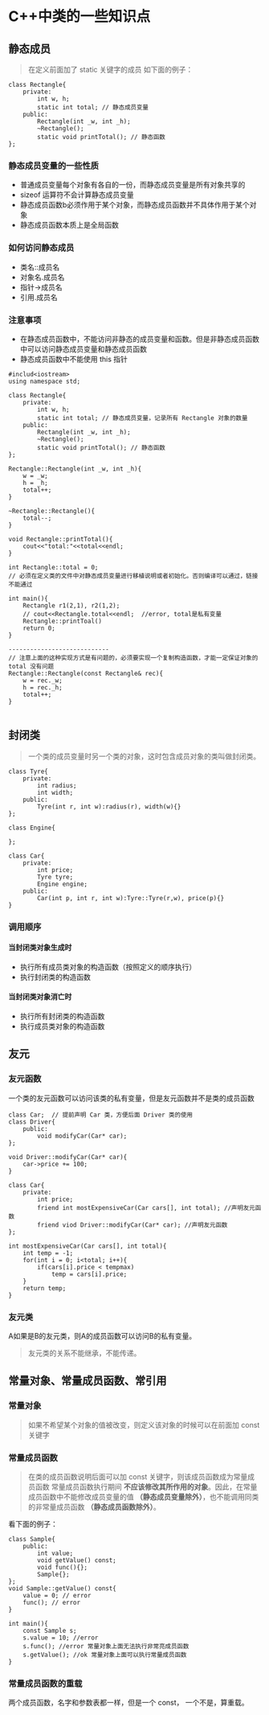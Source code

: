 # C++中类的一些知识点

## 静态成员
> 在定义前面加了 static 关键字的成员
如下面的例子：
```
class Rectangle{
    private:
        int w, h;
        static int total; // 静态成员变量
    public:
        Rectangle(int _w, int _h);
        ~Rectangle();
        static void printTotal(); // 静态函数
};
```
### 静态成员变量的一些性质
- 普通成员变量每个对象有各自的一份，而静态成员变量是所有对象共享的
- sizeof 运算符不会计算静态成员变量
- 静态成员函数b必须作用于某个对象，而静态成员函数并不具体作用于某个对象
- 静态成员函数本质上是全局函数

### 如何访问静态成员
- 类名::成员名
- 对象名.成员名
- 指针->成员名
- 引用.成员名

### 注意事项
- 在静态成员函数中，不能访问非静态的成员变量和函数。但是非静态成员函数中可以访问静态成员变量和静态成员函数
- 静态成员函数中不能使用 this 指针

```
#includ<iostream>
using namespace std;

class Rectangle{
    private:
        int w, h;
        static int total; // 静态成员变量，记录所有 Rectangle 对象的数量
    public:
        Rectangle(int _w, int _h);
        ~Rectangle();
        static void printTotal(); // 静态函数
};

Rectangle::Rectangle(int _w, int _h){
    w = _w;
    h = _h;
    total++;
}

~Rectangle::Rectangle(){
    total--;
}

void Rectangle::printTotal(){
    cout<<"total:"<<total<<endl;
}

int Rectangle::total = 0;
// 必须在定义类的文件中对静态成员变量进行移植说明或者初始化。否则编译可以通过，链接不能通过

int main(){
    Rectangle r1(2,1), r2(1,2);
    // cout<<Rectangle.total<<endl;  //error, total是私有变量
    Rectangle::printToal()
    return 0;
}

----------------------------
// 注意上面的这种实现方式是有问题的，必须要实现一个复制构造函数，才能一定保证对象的 total 没有问题
Rectangle::Rectangle(const Rectangle& rec){
    w = rec._w;
    h = rec._h;
    total++;
}
    
```

## 封闭类
> 一个类的成员变量时另一个类的对象，这时包含成员对象的类叫做封闭类。

```
class Tyre{
    private:
        int radius;
        int width;
    public:
        Tyre(int r, int w):radius(r), width(w){}
};

class Engine{

};

class Car{
    private:
        int price;
        Tyre tyre;
        Engine engine;
    public:
        Car(int p, int r, int w):Tyre::Tyre(r,w), price(p){}
}
```

### 调用顺序

#### 当封闭类对象生成时
- 执行所有成员类对象的构造函数（按照定义的顺序执行）
- 执行封闭类的构造函数

#### 当封闭类对象消亡时
- 执行所有封闭类的构造函数
- 执行成员类对象的构造函数

## 友元
### 友元函数
一个类的友元函数可以访问该类的私有变量，但是友元函数并不是类的成员函数
```
class Car;  // 提前声明 Car 类，方便后面 Driver 类的使用
class Driver{
    public:
        void modifyCar(Car* car);
};

void Driver::modifyCar(Car* car){
    car->price += 100;
}

class Car{
    private:
        int price;
        friend int mostExpensiveCar(Car cars[], int total); //声明友元函数
        friend viod Driver::modifyCar(Car* car); //声明友元函数
};

int mostExpensiveCar(Car cars[], int total){
    int temp = -1;
    for(int i = 0; i<total; i++){
        if(cars[i].price < tempmax)
            temp = cars[i].price;   
    }
    return temp;
}
```

### 友元类
A如果是B的友元类，则A的成员函数可以访问B的私有变量。

> 友元类的关系不能继承，不能传递。

## 常量对象、常量成员函数、常引用
### 常量对象
> 如果不希望某个对象的值被改变，则定义该对象的时候可以在前面加 const 关键字

### 常量成员函数
> 在类的成员函数说明后面可以加 const 关键字，则该成员函数成为常量成员函数
常量成员函数执行期间 **不应该修改其所作用的对象**。因此，在常量成员函数中不能修改成员变量的值 **（静态成员变量除外）**，也不能调用同类的非常量成员函数 **（静态成员函数除外）**。


看下面的例子：
```
class Sample{
    public:
        int value;
        void getValue() const;
        void func(){};
        Sample{};
};
void Sample::getValue() const{
    value = 0; // error
    func(); // error
}

int main(){
    const Sample s;
    s.value = 10; //error
    s.func(); //error 常量对象上面无法执行非常亮成员函数
    s.getValue(); //ok 常量对象上面可以执行常量成员函数
}
```

### 常量成员函数的重载
两个成员函数，名字和参数表都一样，但是一个 const， 一个不是，算重载。





















